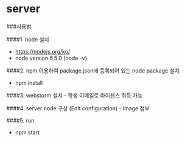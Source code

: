 # server

###사용법

####1. node 설치
* https://nodejs.org/ko/
* node version 6.5.0 (node -v)


####2. npm 이용하여 package.json에 등록되어 있는 node package 설치
* npm install


####3. webstorm 설치 - 학생 이메일로 라이센스 취득 가능


####4. server node 구성 (Edit configuration) - image 첨부


####5. run
* npm start